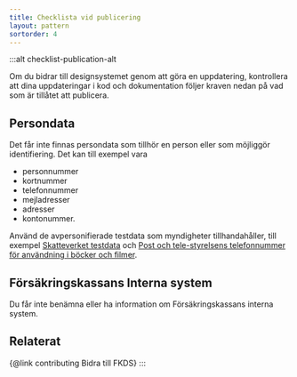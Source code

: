 ```yaml
---
title: Checklista vid publicering
layout: pattern
sortorder: 4
---
```


:::alt checklist-publication-alt

Om du bidrar till designsystemet genom att göra en uppdatering, kontrollera att dina uppdateringar i kod och dokumentation följer kraven nedan på vad som är tillåtet att publicera.

## Persondata

Det får inte finnas persondata som tillhör en person eller som möjliggör identifiering. Det kan till exempel vara

-   personnummer
-   kortnummer
-   telefonnummer
-   mejladresser
-   adresser
-   kontonummer.

Använd de avpersonifierade testdata som myndigheter tillhandahåller, till exempel [Skatteverket testdata](https://www.skatteverket.se/omoss/digitalasamarbeten/utvecklingavapierochoppnadata/kunskapochinspiration/alltdubehovervetaomtestpersonnummer.4.5b35a6251761e6914202df9.html) och [Post och tele-styrelsens telefonnummer för användning i böcker och filmer](https://www.pts.se/sv/bransch/telefoni/nummer-och-adressering/telefonnummer-for-anvandning-i-bocker-och-filmer-etc/).

## Försäkringskassans Interna system

Du får inte benämna eller ha information om Försäkringskassans interna system.

## Relaterat

{@link contributing Bidra till FKDS}
:::
